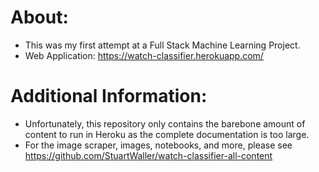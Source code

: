 # About: 
- This was my first attempt at a Full Stack Machine Learning Project. 
- Web Application: https://watch-classifier.herokuapp.com/

# Additional Information: 
- Unfortunately, this repository only contains the barebone amount of content to run in Heroku as the complete documentation is too large. 
- For the image scraper, images, notebooks, and more, please see https://github.com/StuartWaller/watch-classifier-all-content
